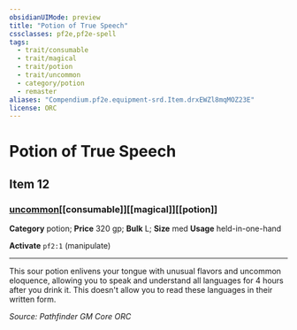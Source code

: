 ```yaml
---
obsidianUIMode: preview
title: "Potion of True Speech"
cssclasses: pf2e,pf2e-spell
tags:
  - trait/consumable
  - trait/magical
  - trait/potion
  - trait/uncommon
  - category/potion
  - remaster
aliases: "Compendium.pf2e.equipment-srd.Item.drxEWZl8mqMOZ23E"
license: ORC
---
```

# Potion of True Speech
## Item 12
### [uncommon](uncommon "Uncommon Rarity Trait")[[consumable]][[magical]][[potion]]

**Category** potion; 
**Price** 320 gp; 
**Bulk** L; **Size** med
**Usage** held-in-one-hand

**Activate** `pf2:1` (manipulate)

* * *

This sour potion enlivens your tongue with unusual flavors and uncommon eloquence, allowing you to speak and understand all languages for 4 hours after you drink it. This doesn't allow you to read these languages in their written form.

*Source: Pathfinder GM Core*
*ORC*